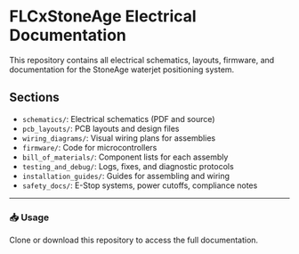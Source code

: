 # FLCxStoneAge Electrical Documentation

This repository contains all electrical schematics, layouts, firmware, and documentation for the StoneAge waterjet positioning system.

## Sections
- `schematics/`: Electrical schematics (PDF and source)
- `pcb_layouts/`: PCB layouts and design files
- `wiring_diagrams/`: Visual wiring plans for assemblies
- `firmware/`: Code for microcontrollers
- `bill_of_materials/`: Component lists for each assembly
- `testing_and_debug/`: Logs, fixes, and diagnostic protocols
- `installation_guides/`: Guides for assembling and wiring
- `safety_docs/`: E-Stop systems, power cutoffs, compliance notes

---

### 📥 Usage
Clone or download this repository to access the full documentation.


